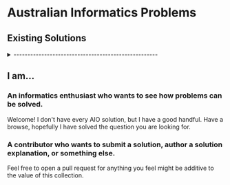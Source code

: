 # Australian Informatics Problems

## Existing Solutions

<details>
  <summary>----------------------------------------------------</summary>
  
  | Problem                                                        | Mark | Subtasks |
  | :------------------------------------------------------------- | :--: | :------- |
  | `cf1003A` (_Polycarp's Pockets_)                               | AC   | All      |
  | `cf1030A` (_In Search of an Easy Problem_)                     | AC   | All      |
  | `aio21robot` (_Robot Vacuum_)                                  | 100  | All      |
  | `aio21artclass` (_Art Class II_)                               | 100  | All      |
  | `aio21melody` (_Melody_)                                       | 100  | All      |
  | `aio21distancing` (_Social Distancing_)                        | 100  | All      |
  | `aio21space` (_Space Mission_)                                 | 100  | All      |
  | `aio21laser` (_Laser Cutter_)                                  | 100  | All      |
  | `aio20baubles` (_Baubles_)                                     | 15   | S1       |
  | `aio20cookies` (_Cookies_)                                     | 100  | All      |
  | `aio20ghost` (_Ghost Encounters_)                              | 100  | All      |
  | `aio20tennis` (_Tennis Robot_)                                 | 15   | S1       |
  | `aio19vases` (_Vases_)                                         | 100  | All      |
  | `aio19rps` (_RPS_)                                             | 100  | All      |
  | `aio19hire` (_Hiring Monks_)                                   | 100  | All      |
  | `aio19snake` (_Medusa's Snakes_)                               | 100  | All      |
  | `aio19evading` (_Evading Capture_)                             | 100  | All      |
  | `aio18street` (_Street Construction_)                          | 100  | All      |
  | `aio18cavalry` (_Castle Cavalry_)                              | 100  | All      |
  | `aio18cloud` (_Cloud Cover_)                                   | 100  | All      |
  | `aio18janitor` (_Janitor_)                                     | 100  | All      |
  | `aio18detective` (_Detective_)                                 | 100  | All      |
  | `aio17mango` (_Missing Mango_)                                 | 100  | All      |
  | `aio17tag` (_Tag_)                                             | 100  | All      |
  | `aio17chimera` (_Chimera II_)                                  | 100  | All      |
  | `aio17coconut` (_Concealed Coconut_)                           | 100  | All      |
  | `aio16magic` (_Magic Squares_)                                 | 100  | All      |
  | `aio16farmer` (_Farmer Drama_)                                 | 100  | All      |
  | `aio16sculpture` (_Sculpture II_)                              | 100  | All      |
  | `aio16probe` (_Probe_)                                         | 100  | All      |
  | `aio16balance` (_Balancing Aeroplanes II_)                     | 100  | All      |
  | `aio16carmen` (_Carmen Sanfrancisco II: Bank Robbing_)         | 20   | S1       |
  | `aio15snap` (_Snap Dragons II_)                                | 100  | All      |
  | `aio15ruckus` (_Ruckus League_)                                | 20   | S1       |
  | `aio12shuffle` (_Cabinet Shuffle_)                             | 100  | All      |
  | `aio12posters` (_Posters_)                                     | 100  | All      |
  | `aio11pirates` (_Pirates_)                                     | 100  | All      |
  | `aio10ninjas` (_Ninjas_)                                       | 100  | All      |
  | `aio10choreo` (_Choreography_)                                 | 100  | All      |
  | `aio10oil` (_Oil_)                                             | 100  | All      |
  | `aio10heat` (_Heatwave_)                                       | 100  | All      |
  | `aio10snap` (_Snap Dragons_)                                   | 100  | All      |
  | `aio10island` (_Island_)                                       | 50   | S1       |
  | `aio09sales` (_Travelling Salesperson_)                        | 100  | All      |
  | ...                                                            | ...  | ...      |
  
</details>

## I am...

### An informatics enthusiast who wants to see how problems can be solved.

Welcome! I don't have every AIO solution, but I have a good handful. Have a browse, hopefully I have solved the question you are looking for.

### A contributor who wants to submit a solution, author a solution explanation, or something else.

Feel free to open a pull request for anything you feel might be additive to the value of this collection.
